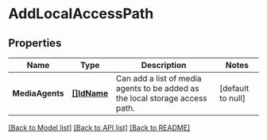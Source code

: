 # AddLocalAccessPath

## Properties
Name | Type | Description | Notes
------------ | ------------- | ------------- | -------------
**MediaAgents** | [**[]IdName**](IdName.md) | Can add a list of media agents to be added as the local storage access path. | [default to null]

[[Back to Model list]](../README.md#documentation-for-models) [[Back to API list]](../README.md#documentation-for-api-endpoints) [[Back to README]](../README.md)

